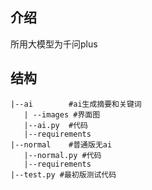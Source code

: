 ## 介绍
所用大模型为千问plus
## 结构
```plaintext
|--ai        #ai生成摘要和关键词  
   | --images #界面图  
   |--ai.py  #代码  
   |--requirements  
|--normal    #普通版无ai  
   |--normal.py #代码  
   |--requirements  
|--test.py #最初版测试代码  
